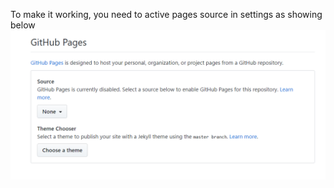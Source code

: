 To make it working, you need to active pages source in settings as showing below
![how to active pages](https://raw.githubusercontent.com/henryhwang/pages-demo/master/Annotation%202019-06-19%20163156.png)

